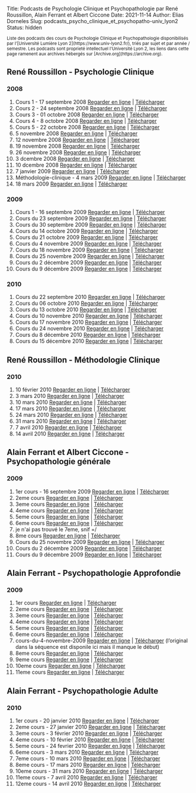 ﻿Title: Podcasts de Psychologie Clinique et Psychopathologie par René Roussillon, Alain Ferrant et Albert Ciccone
Date: 2021-11-14
Author: Elias Dorneles
Slug: podcasts_psycho_clinique_et_psychopatho-univ_lyon2
Status: hidden

<sup>
Liste des podcasts des cours de Psychologie Clinique et Psychopathologie disponibilisés
par l'[Université Lumière Lyon 2](https://www.univ-lyon2.fr/), triés par sujet et par année / semestre.
</sup>

<sup>
Les podcasts sont proprieté intellectuel l'Université Lyon 2, les liens dans
cette page ramenent aux archives hébergés sur [Archive.org](https://archive.org).
</sup>


## René Roussillon - Psychologie Clinique

### 2008

1. Cours 1 - 17 septembre 2008 [Regarder en ligne](https://archive.org/details/podcast_enseignement-ren-roussillon-_mercredi-17-septembre-2008_1000389174765) | [Télécharger](https://archive.org/download/podcast_enseignement-ren-roussillon-_mercredi-17-septembre-2008_1000389174765/podcast_enseignement-ren-roussillon-_mercredi-17-septembre-2008_1000389174765.m4v)
2. Cours 2 - 24 septembre 2008 [Regarder en ligne](https://archive.org/details/podcast_enseignement-ren-roussillon_cours-2-mercredi-24-septembr_1000389867836) | [Télécharger](https://archive.org/download/podcast_enseignement-ren-roussillon_cours-2-mercredi-24-septembr_1000389867836/podcast_enseignement-ren-roussillon_cours-2-mercredi-24-septembr_1000389867836.m4v)
3. Cours 3 - 01 octobre 2008 [Regarder en ligne](https://archive.org/details/podcast_enseignement-ren-roussillon_cours-3-mercredi-01-octobre_1000389867838) | [Télécharger](https://archive.org/download/podcast_enseignement-ren-roussillon_cours-3-mercredi-01-octobre_1000389867838/podcast_enseignement-ren-roussillon_cours-3-mercredi-01-octobre_1000389867838.m4v)
4. Cours 4 - 8 octobre 2008 [Regarder en ligne](https://archive.org/details/podcast_enseignement-ren-roussillon-_cours-4-mercredi-8-octobre-2_1000389174763) | [Télécharger](https://archive.org/download/podcast_enseignement-ren-roussillon-_cours-4-mercredi-8-octobre-2_1000389174763/podcast_enseignement-ren-roussillon-_cours-4-mercredi-8-octobre-2_1000389174763.m4v)
5. Cours 5 - 22 octobre 2008 [Regarder en ligne](https://archive.org/details/podcast_enseignement-ren-roussillon_cours-5-mercredi-22-octobre_1000389867842) | [Télécharger](https://archive.org/download/podcast_enseignement-ren-roussillon_cours-5-mercredi-22-octobre_1000389867842/podcast_enseignement-ren-roussillon_cours-5-mercredi-22-octobre_1000389867842.m4v)
6. 5 novembre 2008 [Regarder en ligne](https://archive.org/details/podcast_enseignement-ren-roussillon-_mercredi-5-novembre-2008_1000389174757) | [Télécharger](https://archive.org/download/podcast_enseignement-ren-roussillon-_mercredi-5-novembre-2008_1000389174757/podcast_enseignement-ren-roussillon-_mercredi-5-novembre-2008_1000389174757.m4v)
7. 12 novembre 2008 [Regarder en ligne](https://archive.org/details/podcast_enseignement-ren-roussillon-_mercredi-12-novembre-2008_1000389174762) | [Télécharger](https://archive.org/download/podcast_enseignement-ren-roussillon-_mercredi-12-novembre-2008_1000389174762/podcast_enseignement-ren-roussillon-_mercredi-12-novembre-2008_1000389174762.m4v)
8. 19 novembre 2008 [Regarder en ligne](https://archive.org/details/podcast_enseignement-ren-roussillon_mercredi-19-novembre-2008_1000389867715) | [Télécharger](https://archive.org/download/podcast_enseignement-ren-roussillon_mercredi-19-novembre-2008_1000389867715/podcast_enseignement-ren-roussillon_mercredi-19-novembre-2008_1000389867715.m4v)
9. 26 novembre 2008 [Regarder en ligne](https://archive.org/details/podcast_enseignement-ren-roussillon_mercredi-26-novembre-2008_1000389867845) | [Télécharger](https://archive.org/download/podcast_enseignement-ren-roussillon_mercredi-26-novembre-2008_1000389867845/podcast_enseignement-ren-roussillon_mercredi-26-novembre-2008_1000389867845.m4v)
10. 3 dcembre 2008 [Regarder en ligne](https://archive.org/details/podcast_enseignement-ren-roussillon-_mercredi-3-dcembre-2008_1000389174764) | [Télécharger](https://archive.org/download/podcast_enseignement-ren-roussillon-_mercredi-3-dcembre-2008_1000389174764/podcast_enseignement-ren-roussillon-_mercredi-3-dcembre-2008_1000389174764.m4v)
11. 10 dcembre 2008 [Regarder en ligne](https://archive.org/details/podcast_enseignement-ren-roussillon-_mercredi-10-dcembre-2008_1000389174756) | [Télécharger](https://archive.org/download/podcast_enseignement-ren-roussillon-_mercredi-10-dcembre-2008_1000389174756/podcast_enseignement-ren-roussillon-_mercredi-10-dcembre-2008_1000389174756.m4v)
12. 7 janvier 2009 [Regarder en ligne](https://archive.org/details/podcast_enseignement-ren-roussillon-_mercredi-7-janvier-2009_1000389174761) | [Télécharger](https://archive.org/download/podcast_enseignement-ren-roussillon-_mercredi-7-janvier-2009_1000389174761/podcast_enseignement-ren-roussillon-_mercredi-7-janvier-2009_1000389174761.m4v)
13. Méthodologie-clinique - 4 mars 2009  [Regarder en ligne](https://archive.org/details/podcast_enseignement-ren-roussillon-_mthodologie-clinique_1000384924439) | [Télécharger](https://archive.org/download/podcast_enseignement-ren-roussillon-_mthodologie-clinique_1000384924439/podcast_enseignement-ren-roussillon-_mthodologie-clinique_1000384924439.m4v)
14. 18 mars 2009 [Regarder en ligne](https://archive.org/details/podcast_enseignement-ren-roussillon-_mercredi-18-mars_1000384924440) | [Télécharger](https://archive.org/download/podcast_enseignement-ren-roussillon-_mercredi-18-mars_1000384924440/podcast_enseignement-ren-roussillon-_mercredi-18-mars_1000384924440.m4v)

### 2009

1. Cours 1 - 16 septembre 2009 [Regarder en ligne](https://archive.org/details/podcast_psychologie-clinique-ren-ro_cours-1-16-septembre-2009_1000382817754) | [Télécharger](https://archive.org/download/podcast_psychologie-clinique-ren-ro_cours-1-16-septembre-2009_1000382817754/podcast_psychologie-clinique-ren-ro_cours-1-16-septembre-2009_1000382817754.m4v)
2. Cours du 23 septembre 2009 [Regarder en ligne](https://archive.org/details/podcast_psychologie-clinique-ren-ro_23-septembre_1000437089879) | [Télécharger](https://archive.org/download/podcast_psychologie-clinique-ren-ro_23-septembre_1000437089879/podcast_psychologie-clinique-ren-ro_23-septembre_1000437089879.m4v)
3. Cours du 30 septembre 2009 [Regarder en ligne](https://archive.org/details/podcast_psychologie-clinique-ren-ro_30-septembre-2009_1000382817747) | [Télécharger](https://archive.org/download/podcast_psychologie-clinique-ren-ro_30-septembre-2009_1000382817747/podcast_psychologie-clinique-ren-ro_30-septembre-2009_1000382817747.m4v)
4. Cours du 14 octobre 2009 [Regarder en ligne](https://archive.org/details/podcast_psychologie-clinique-ren-ro_mercredi-14-octobre-2009_1000382817751) | [Télécharger](https://archive.org/download/podcast_psychologie-clinique-ren-ro_mercredi-14-octobre-2009_1000382817751/podcast_psychologie-clinique-ren-ro_mercredi-14-octobre-2009_1000382817751.m4v)
5. Cours du 21 octobre 2009 [Regarder en ligne](https://archive.org/details/podcast_psychologie-clinique-ren-ro_21-octobre-2009_1000382817753) | [Télécharger](https://archive.org/download/podcast_psychologie-clinique-ren-ro_21-octobre-2009_1000382817753/podcast_psychologie-clinique-ren-ro_21-octobre-2009_1000382817753.m4v)
6. Cours du 4 novembre 2009 [Regarder en ligne](https://archive.org/details/podcast_psychologie-clinique-ren-ro_cours-du-4-novembre-2009_1000382817746) | [Télécharger](https://archive.org/download/podcast_psychologie-clinique-ren-ro_cours-du-4-novembre-2009_1000382817746/podcast_psychologie-clinique-ren-ro_cours-du-4-novembre-2009_1000382817746.m4v)
7. Cours du 18 novembre 2009 [Regarder en ligne](https://archive.org/details/podcast_psychologie-clinique-ren-ro_cours-du-18-novembre-2009-re_1000382817748) | [Télécharger](https://archive.org/download/podcast_psychologie-clinique-ren-ro_cours-du-18-novembre-2009-re_1000382817748/podcast_psychologie-clinique-ren-ro_cours-du-18-novembre-2009-re_1000382817748.m4v)
8. Cours du 25 novembre 2009 [Regarder en ligne](https://archive.org/details/podcast_psychologie-clinique-ren-ro_cours-du-25-novembre-2009_1000382817752) | [Télécharger](https://archive.org/download/podcast_psychologie-clinique-ren-ro_cours-du-25-novembre-2009_1000382817752/podcast_psychologie-clinique-ren-ro_cours-du-25-novembre-2009_1000382817752.m4v)
9. Cours du 2 décembre 2009 [Regarder en ligne](https://archive.org/details/podcast_psychologie-clinique-ren-ro_cours-du-2-dcembre-2009-rou_1000382817750) | [Télécharger](https://archive.org/download/podcast_psychologie-clinique-ren-ro_cours-du-2-dcembre-2009-rou_1000382817750/podcast_psychologie-clinique-ren-ro_cours-du-2-dcembre-2009-rou_1000382817750.m4v)
10. Cours du 9 décembre 2009 [Regarder en ligne](https://archive.org/details/podcast_psychologie-clinique-ren-ro_cours-du-9-dcembre-2009-rou_1000382817535) | [Télécharger](https://archive.org/download/podcast_psychologie-clinique-ren-ro_cours-du-9-dcembre-2009-rou_1000382817535/podcast_psychologie-clinique-ren-ro_cours-du-9-dcembre-2009-rou_1000382817535.m4v)

### 2010

1. Cours du 22 septembre 2010 [Regarder en ligne](https://archive.org/details/podcast_enseignement-psychologie-clini_cours-n1-22-septembre-2010_1000347560556) | [Télécharger](https://archive.org/download/podcast_enseignement-psychologie-clini_cours-n1-22-septembre-2010_1000347560556/podcast_enseignement-psychologie-clini_cours-n1-22-septembre-2010_1000347560556.m4v)
2. Cours du 06 octobre 2010 [Regarder en ligne](https://archive.org/details/podcast_enseignement-psychologie-clini_cours-n2-06-octobre-2010_1000347560552) | [Télécharger](https://archive.org/download/podcast_enseignement-psychologie-clini_cours-n2-06-octobre-2010_1000347560552/podcast_enseignement-psychologie-clini_cours-n2-06-octobre-2010_1000347560552.m4v)
3. Cours du 13 octobre 2010 [Regarder en ligne](https://archive.org/details/podcast_enseignement-psychologie-clini_cours-n3-13-octobre-2010_1000347560554) | [Télécharger](https://archive.org/download/podcast_enseignement-psychologie-clini_cours-n3-13-octobre-2010_1000347560554/podcast_enseignement-psychologie-clini_cours-n3-13-octobre-2010_1000347560554.m4v)
4. Cours du 10 novembre 2010 [Regarder en ligne](https://archive.org/details/podcast_enseignement-psychologie-clini_cours-du-10-novembre-2010_1000347560550) | [Télécharger](https://archive.org/download/podcast_enseignement-psychologie-clini_cours-du-10-novembre-2010_1000347560550/podcast_enseignement-psychologie-clini_cours-du-10-novembre-2010_1000347560550.m4v)
5. Cours du 17 novembre 2010 [Regarder en ligne](https://archive.org/details/podcast_enseignement-psychologie-clini_cours-du-17-novembre-2010_1000347560551) | [Télécharger](https://archive.org/download/podcast_enseignement-psychologie-clini_cours-du-17-novembre-2010_1000347560551/podcast_enseignement-psychologie-clini_cours-du-17-novembre-2010_1000347560551.m4v)
6. Cours du 24 novembre 2010 [Regarder en ligne](https://archive.org/details/podcast_enseignement-psychologie-clini_cours-du-24-novembre-2010_1000347560555) | [Télécharger](https://archive.org/download/podcast_enseignement-psychologie-clini_cours-du-24-novembre-2010_1000347560555/podcast_enseignement-psychologie-clini_cours-du-24-novembre-2010_1000347560555.m4v)
7. Cours du 8 décembre 2010 [Regarder en ligne](https://archive.org/details/podcast_enseignement-psychologie-clini_cours-du-8-dcembre-2010_1000347560553) | [Télécharger](https://archive.org/download/podcast_enseignement-psychologie-clini_cours-du-8-dcembre-2010_1000347560553/podcast_enseignement-psychologie-clini_cours-du-8-dcembre-2010_1000347560553.m4v)
8. Cours du 15 décembre 2010 [Regarder en ligne](https://archive.org/details/podcast_enseignement-psychologie-clini_cours-du-15-dcembre-2010_1000347560548) | [Télécharger](https://archive.org/download/podcast_enseignement-psychologie-clini_cours-du-15-dcembre-2010_1000347560548/podcast_enseignement-psychologie-clini_cours-du-15-dcembre-2010_1000347560548.m4v)

## René Roussillon - Méthodologie Clinique

### 2010

1. 10 février 2010 [Regarder en ligne](https://archive.org/details/podcast_psychopathologie-gnrale-al_clinique3-m-r-roussillon_1000442690648) | [Télécharger](https://archive.org/download/podcast_psychopathologie-gnrale-al_clinique3-m-r-roussillon_1000442690648/podcast_psychopathologie-gnrale-al_clinique3-m-r-roussillon_1000442690648.m4v)
2. 3 mars 2010 [Regarder en ligne](https://archive.org/details/podcast_psychopathologie-gnrale-al_thorie-du-sens_1000442690649) | [Télécharger](https://archive.org/download/podcast_psychopathologie-gnrale-al_thorie-du-sens_1000442690649/podcast_psychopathologie-gnrale-al_thorie-du-sens_1000442690649.m4v)
3. 10 mars 2010 [Regarder en ligne](https://archive.org/details/podcast_psychopathologie-gnrale-al_methodologie-clnique_1000442690554) | [Télécharger](https://archive.org/download/podcast_psychopathologie-gnrale-al_methodologie-clnique_1000442690554/podcast_psychopathologie-gnrale-al_methodologie-clnique_1000442690554.m4v)
4. 17 mars 2010 [Regarder en ligne](https://archive.org/details/podcast_psychopathologie-gnrale-al_m1-methodologie_1000442690647) | [Télécharger](https://archive.org/download/podcast_psychopathologie-gnrale-al_m1-methodologie_1000442690647/podcast_psychopathologie-gnrale-al_m1-methodologie_1000442690647.m4v)
5. 24 mars 2010 [Regarder en ligne](https://archive.org/details/podcast_psychopathologie-gnrale-al_methodologie-clnique_1000442690556) | [Télécharger](https://archive.org/download/podcast_psychopathologie-gnrale-al_methodologie-clnique_1000442690556/podcast_psychopathologie-gnrale-al_methodologie-clnique_1000442690556.m4v)
6. 31 mars 2010 [Regarder en ligne](https://archive.org/details/podcast_psychopathologie-gnrale-al_methodologie-clnique_1000442690650) | [Télécharger](https://archive.org/download/podcast_psychopathologie-gnrale-al_methodologie-clnique_1000442690650/podcast_psychopathologie-gnrale-al_methodologie-clnique_1000442690650.m4v)
7. 7 avril 2010 [Regarder en ligne](https://archive.org/details/podcast_psychopathologie-gnrale-al_methodologie-clnique_1000442690555) | [Télécharger](https://archive.org/download/podcast_psychopathologie-gnrale-al_methodologie-clnique_1000442690555/podcast_psychopathologie-gnrale-al_methodologie-clnique_1000442690555.m4v)
8. 14 avril 2010 [Regarder en ligne](https://archive.org/details/podcast_psychopathologie-gnrale-al_methodologie-clnique_1000442690553) | [Télécharger](https://archive.org/download/podcast_psychopathologie-gnrale-al_methodologie-clnique_1000442690553/podcast_psychopathologie-gnrale-al_methodologie-clnique_1000442690553.m4v)


## Alain Ferrant et Albert Ciccone - Psychopathologie générale

### 2009

1. 1er cours - 16 septembre 2009 [Regarder en ligne](https://archive.org/details/podcast_psychopathologie-gnrale-al_1er-cours-16-septembre-2009_1000392024904) | [Télécharger](https://archive.org/download/podcast_psychopathologie-gnrale-al_1er-cours-16-septembre-2009_1000392024904/podcast_psychopathologie-gnrale-al_1er-cours-16-septembre-2009_1000392024904.m4v)
2. 2eme cours [Regarder en ligne](https://archive.org/details/podcast_psychopathologie-gnrale-al_2eme-cours_1000392024909) | [Télécharger](https://archive.org/download/podcast_psychopathologie-gnrale-al_2eme-cours_1000392024909/podcast_psychopathologie-gnrale-al_2eme-cours_1000392024909.m4v)
3. 3eme cours [Regarder en ligne](https://archive.org/details/podcast_psychopathologie-gnrale-al_3eme-cours_1000392024911) | [Télécharger](https://archive.org/download/podcast_psychopathologie-gnrale-al_3eme-cours_1000392024911/podcast_psychopathologie-gnrale-al_3eme-cours_1000392024911.m4v)
4. 4eme cours [Regarder en ligne](https://archive.org/details/podcast_psychopathologie-gnrale-al_4eme-cours_1000392024907) | [Télécharger](https://archive.org/download/podcast_psychopathologie-gnrale-al_4eme-cours_1000392024907/podcast_psychopathologie-gnrale-al_4eme-cours_1000392024907.m4v)
5. 5eme cours [Regarder en ligne](https://archive.org/details/podcast_psychopathologie-gnrale-al_5eme-cours_1000392024910) | [Télécharger](https://archive.org/download/podcast_psychopathologie-gnrale-al_5eme-cours_1000392024910/podcast_psychopathologie-gnrale-al_5eme-cours_1000392024910.m4v)
6. 6eme cours [Regarder en ligne](https://archive.org/details/podcast_psychopathologie-gnrale-al_6eme-cours_1000392024908) | [Télécharger](https://archive.org/download/podcast_psychopathologie-gnrale-al_6eme-cours_1000392024908/podcast_psychopathologie-gnrale-al_6eme-cours_1000392024908.m4v)
7. je n'ai pas trouvé le 7eme, snif =/
8. 8me cours [Regarder en ligne](https://archive.org/details/podcast_psychopathologie-gnrale-al_8-me-cours-psycho-patho-gn_1000392024903) | [Télécharger](https://archive.org/download/podcast_psychopathologie-gnrale-al_8-me-cours-psycho-patho-gn_1000392024903/podcast_psychopathologie-gnrale-al_8-me-cours-psycho-patho-gn_1000392024903.m4v)
9. Cours du 25 novembre 2009 [Regarder en ligne](https://archive.org/details/podcast_psychopathologie-gnrale-al_cours-du-25-novembre-2009_1000373226298) | [Télécharger](https://archive.org/download/podcast_psychopathologie-gnrale-al_cours-du-25-novembre-2009_1000373226298/podcast_psychopathologie-gnrale-al_cours-du-25-novembre-2009_1000373226298.m4v) 
10. Cours du 2 décembre 2009 [Regarder en ligne](https://archive.org/details/podcast_psychopathologie-gnrale-al_cours-du-2-dcembre-2009-con_1000392024912) | [Télécharger](https://archive.org/download/podcast_psychopathologie-gnrale-al_cours-du-2-dcembre-2009-con_1000392024912/podcast_psychopathologie-gnrale-al_cours-du-2-dcembre-2009-con_1000392024912.m4v)
11. Cours du 9 décembre 2009 [Regarder en ligne](https://archive.org/details/podcast_psychopathologie-gnrale-al_cours-du-9-dcembre-2009-con_1000392024905) | [Télécharger](https://archive.org/download/podcast_psychopathologie-gnrale-al_cours-du-9-dcembre-2009-con_1000392024905/podcast_psychopathologie-gnrale-al_cours-du-9-dcembre-2009-con_1000392024905.m4v)


## Alain Ferrant - Psychopathologie Approfondie

### 2009

1. 1er cours [Regarder en ligne](https://archive.org/details/podcast_psychopathologie-approfondie-_cours-1_1000382812093) | [Télécharger](https://archive.org/download/podcast_psychopathologie-approfondie-_cours-1_1000382812093/podcast_psychopathologie-approfondie-_cours-1_1000382812093.m4v)
2. 2eme cours [Regarder en ligne](https://archive.org/details/podcast_psychopathologie-approfondie-_2eme-cours_1000382812098) | [Télécharger](https://archive.org/download/podcast_psychopathologie-approfondie-_2eme-cours_1000382812098/podcast_psychopathologie-approfondie-_2eme-cours_1000382812098.m4v)
3. 3eme cours [Regarder en ligne](https://archive.org/details/podcast_psychopathologie-approfondie-_3eme-cours_1000382812091) | [Télécharger](https://archive.org/download/podcast_psychopathologie-approfondie-_3eme-cours_1000382812091/podcast_psychopathologie-approfondie-_3eme-cours_1000382812091.m4v)
4. 4eme cours [Regarder en ligne](https://archive.org/details/podcast_psychopathologie-approfondie-_4eme-cours_1000382812094) | [Télécharger](https://archive.org/download/podcast_psychopathologie-approfondie-_4eme-cours_1000382812094/podcast_psychopathologie-approfondie-_4eme-cours_1000382812094.m4v)
5. 5eme cours [Regarder en ligne](https://archive.org/details/podcast_psychopathologie-approfondie-_5eme-cours_1000382812101) | [Télécharger](https://archive.org/download/podcast_psychopathologie-approfondie-_5eme-cours_1000382812101/podcast_psychopathologie-approfondie-_5eme-cours_1000382812101.m4v)
6. 6eme cours [Regarder en ligne](https://archive.org/details/podcast_psychopathologie-approfondie-_6eme-cours_1000382812096) | [Télécharger](https://archive.org/download/podcast_psychopathologie-approfondie-_6eme-cours_1000382812096/podcast_psychopathologie-approfondie-_6eme-cours_1000382812096.m4v)
7. cours-du-4-novembre-2009 [Regarder en ligne](https://archive.org/details/podcast_psychopathologie-approfondie-_cours-du-4-novembre-2009-com_1000382812095) | [Télécharger](https://archive.org/download/podcast_psychopathologie-approfondie-_cours-du-4-novembre-2009-com_1000382812095/podcast_psychopathologie-approfondie-_cours-du-4-novembre-2009-com_1000382812095.m4v) (l’original dans la séquence est disponile ici mais il manque le début)
8. 8eme cours [Regarder en ligne](https://archive.org/details/podcast_psychopathologie-approfondie-_8eme-cours_1000382812092) | [Télécharger](https://archive.org/download/podcast_psychopathologie-approfondie-_8eme-cours_1000382812092/podcast_psychopathologie-approfondie-_8eme-cours_1000382812092.m4v)
9. 9eme cours [Regarder en ligne](https://archive.org/details/podcast_psychopathologie-approfondie-_9eme-cours_1000382812099) | [Télécharger](https://archive.org/download/podcast_psychopathologie-approfondie-_9eme-cours_1000382812099/podcast_psychopathologie-approfondie-_9eme-cours_1000382812099.m4v)
10. 10eme cours [Regarder en ligne](https://archive.org/details/podcast_psychopathologie-approfondie-_psycho-patho-appro-10eme-cour_1000382812100) | [Télécharger](https://archive.org/download/podcast_psychopathologie-approfondie-_psycho-patho-appro-10eme-cour_1000382812100/podcast_psychopathologie-approfondie-_psycho-patho-appro-10eme-cour_1000382812100.m4v)
11. 11eme cours [Regarder en ligne](https://archive.org/details/podcast_psychopathologie-approfondie-_patho-approfondie-11erme-cours_1000382812097) | [Télécharger](https://archive.org/download/podcast_psychopathologie-approfondie-_patho-approfondie-11erme-cours_1000382812097/podcast_psychopathologie-approfondie-_patho-approfondie-11erme-cours_1000382812097.m4v)


## Alain Ferrant - Psychopathologie Adulte

### 2010

1. 1er cours - 20 janvier 2010  [Regarder en ligne](https://archive.org/details/podcast_enseignement-ren-roussillon_20-janvier-2010-1er-cours_1000393812167) | [Télécharger](https://archive.org/download/podcast_enseignement-ren-roussillon_20-janvier-2010-1er-cours_1000393812167/podcast_enseignement-ren-roussillon_20-janvier-2010-1er-cours_1000393812167.m4v)
2. 2eme cours - 27 janvier 2010 [Regarder en ligne](https://archive.org/details/podcast_enseignement-ren-roussillon_psychopato-adulte-2eme-cours-2_1000393812169) | [Télécharger](https://archive.org/download/podcast_enseignement-ren-roussillon_psychopato-adulte-2eme-cours-2_1000393812169/podcast_enseignement-ren-roussillon_psychopato-adulte-2eme-cours-2_1000393812169.m4v)
3. 3eme cours - 3 février 2010 [Regarder en ligne](https://archive.org/details/podcast_enseignement-ren-roussillon_03022010-psychopatho-adulte_1000393812162) | [Télécharger](https://archive.org/download/podcast_enseignement-ren-roussillon_03022010-psychopatho-adulte_1000393812162/podcast_enseignement-ren-roussillon_03022010-psychopatho-adulte_1000393812162.m4v)
4. 4eme cours - 10 février 2010 [Regarder en ligne](https://archive.org/details/podcast_enseignement-ren-roussillon_patho-adulte-4eme-cours-1002_1000393812165) | [Télécharger](https://archive.org/download/podcast_enseignement-ren-roussillon_patho-adulte-4eme-cours-1002_1000393812165/podcast_enseignement-ren-roussillon_patho-adulte-4eme-cours-1002_1000393812165.m4v)
5. 5eme cours - 24 fevrier 2010 [Regarder en ligne](https://archive.org/details/podcast_enseignement-ren-roussillon_24-fevrier-2010-5eme-cours-pat_1000393812161) | [Télécharger](https://archive.org/download/podcast_enseignement-ren-roussillon_24-fevrier-2010-5eme-cours-pat_1000393812161/podcast_enseignement-ren-roussillon_24-fevrier-2010-5eme-cours-pat_1000393812161.m4v)
6. 6eme cours - 3 mars 2010 [Regarder en ligne](https://archive.org/details/podcast_enseignement-ren-roussillon_03032010-6eme-cours-patho-ad_1000393812172) | [Télécharger](https://archive.org/download/podcast_enseignement-ren-roussillon_03032010-6eme-cours-patho-ad_1000393812172/podcast_enseignement-ren-roussillon_03032010-6eme-cours-patho-ad_1000393812172.m4v)
7. 7eme cours - 10 mars 2010 [Regarder en ligne](https://archive.org/details/podcast_enseignement-ren-roussillon_10032010-7eme-cours-patho-ad_1000393812160) | [Télécharger](https://archive.org/download/podcast_enseignement-ren-roussillon_10032010-7eme-cours-patho-ad_1000393812160/podcast_enseignement-ren-roussillon_10032010-7eme-cours-patho-ad_1000393812160.m4v)
8. 8eme cours - 17 mars 2010 [Regarder en ligne](https://archive.org/details/podcast_enseignement-ren-roussillon_8eme-cours-patho-adulte-1703_1000393812170) | [Télécharger](https://archive.org/download/podcast_enseignement-ren-roussillon_8eme-cours-patho-adulte-1703_1000393812170/podcast_enseignement-ren-roussillon_8eme-cours-patho-adulte-1703_1000393812170.m4v)
9. 10eme cours - 31 mars 2010 [Regarder en ligne](https://archive.org/details/podcast_enseignement-ren-roussillon_10eme-cours-patho-adulte-3103_1000393812171) | [Télécharger](https://archive.org/download/podcast_enseignement-ren-roussillon_10eme-cours-patho-adulte-3103_1000393812171/podcast_enseignement-ren-roussillon_10eme-cours-patho-adulte-3103_1000393812171.m4v)
10. 11eme cours - 7 avril 2010 [Regarder en ligne](https://archive.org/details/podcast_enseignement-ren-roussillon_11eme-cours-patho-adulte-0704_1000393812163) | [Télécharger](https://archive.org/download/podcast_enseignement-ren-roussillon_11eme-cours-patho-adulte-0704_1000393812163/podcast_enseignement-ren-roussillon_11eme-cours-patho-adulte-0704_1000393812163.m4v)
11. 12eme cours - 14 avril 2010 [Regarder en ligne](https://archive.org/details/podcast_enseignement-ren-roussillon_psychopatho-adulte-14042010_1000393812164) | [Télécharger](https://archive.org/download/podcast_enseignement-ren-roussillon_psychopatho-adulte-14042010_1000393812164/podcast_enseignement-ren-roussillon_psychopatho-adulte-14042010_1000393812164.m4v)
